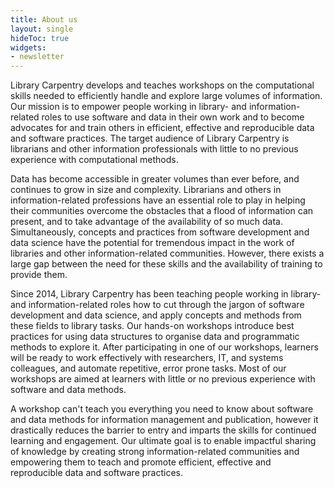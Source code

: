 ```yaml
---
title: About us
layout: single
hideToc: true
widgets:
- newsletter
---
```


Library Carpentry develops and teaches workshops on the computational skills needed to efficiently handle and explore large volumes of information. Our mission is to empower people working in library- and information-related roles to use software and data in their own work and to become advocates for and train others in efficient, effective and reproducible data and software practices. The target audience of Library Carpentry is librarians and other information professionals with little to no previous experience with computational methods.

Data has become accessible in greater volumes than ever before, and continues to grow in size and complexity. Librarians and others in information-related professions have an essential role to play in helping their communities overcome the obstacles that a flood of information can present, and to take advantage of the availability of so much data. Simultaneously, concepts and practices from software development and data science have the potential for tremendous impact in the work of libraries and other information-related communities. However, there exists a large gap between the need for these skills and the availability of training to provide them.

Since 2014, Library Carpentry has been teaching people working in library- and information-related roles how to cut through the jargon of software development and data science, and apply concepts and methods from these fields to library tasks. Our hands-on workshops introduce best practices for using data structures to organise data and programmatic methods to explore it. After participating in one of our workshops, learners will be ready to work effectively with researchers, IT, and systems colleagues, and automate repetitive, error prone tasks. Most of our workshops are aimed at learners with little or no previous experience with software and data methods. 

A workshop can't teach you everything you need to know about software and data methods for information management and publication, however it drastically reduces the barrier to entry and imparts the skills for continued learning and engagement. Our ultimate goal is to enable impactful sharing of knowledge by creating strong information-related communities and empowering them to teach and promote efficient, effective and reproducible data and software practices.
